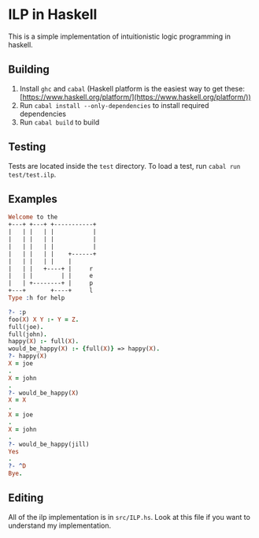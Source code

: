 # ILP in Haskell
This is a simple implementation of intuitionistic logic programming in haskell.

## Building
1. Install `ghc` and `cabal` (Haskell platform is the easiest way to get these: [https://www.haskell.org/platform/](https://www.haskell.org/platform/))
2. Run `cabal install --only-dependencies` to install required dependencies
3. Run `cabal build` to build

## Testing
Tests are located inside the `test` directory. To load a test, run
`cabal run test/test.ilp`.

## Examples
```prolog
Welcome to the
+---+ +---+ +-----------+
|   | |   | |           |
|   | |   | |           |
|   | |   | |           |
|   | |   | |    +------+
|   | |   | |    |
|   | |   +----+ |     r
|   | |        | |     e
|   | +--------+ |     p
+---+       +----+     l
Type :h for help

?- :p
foo(X) X Y :- Y = Z.
full(joe).
full(john).
happy(X) :- full(X).
would_be_happy(X) :- {full(X)} => happy(X).
?- happy(X)
X = joe
.
X = john
.
?- would_be_happy(X)
X = X
.
X = joe
.
X = john
.
?- would_be_happy(jill)
Yes
.
?- ^D
Bye.
```

## Editing
All of the ilp implementation is in `src/ILP.hs`. Look at this file if you want to understand my implementation.
